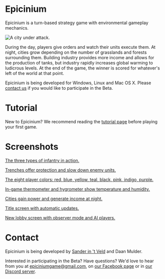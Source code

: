 # Epicinium

Epicinium is a turn-based strategy game with environmental gameplay mechanics.

![A city under attack.](https://i.imgur.com/fXbuIBB.gif "A city under attack.")

During the day, players give orders and watch their units execute them.
At night, cities grow depending on the number of grasslands and forests surrounding them.
Building industry provides more income and allows for the production of tanks,
but industry rapidly increases global warming to ludicrous levels.
At the end of the game, the winner is scored for whatever's left of the world at that point.

Epicinium is being developed for Windows, Linux and Mac OS X.
Please [contact us](mailto:epiciniumgame@gmail.com) if you would like to participate in the Beta.

# Tutorial

New to Epicinium?
We recommend reading the [tutorial page](Tutorial.md)
before playing your first game.

# Screenshots

[The three types of infantry in action.](https://i.imgur.com/Ksnyybe.gif "The three types of infantry in action.")

[Trenches offer protection and slow down enemy units.](https://i.imgur.com/NJ8XnRm.gif "Trenches offer protection and slow down enemy units.")

[The eight player colors: red, blue, yellow, teal, black, pink, indigo, purple.](https://i.imgur.com/uIy8fA0.png "The eight player colors: red, blue, yellow, teal, black, pink, indigo, purple.")

[In-game thermometer and hygrometer show temperature and humidity.](https://i.imgur.com/dfVCk0q.gif "In-game thermometer and hygrometer show temperature and humidity.")

[Cities gain power and generate income at night.](https://i.imgur.com/I6T3yXM.gif "Cities gain power and generate income at night.")

[Title screen with automatic updates.](https://i.imgur.com/pCW6LLS.gif "Title screen with automatic updates.")

[New lobby screen with observer mode and AI players.](https://i.imgur.com/uJZQcmY.gif "New lobby screen with observer mode and AI players.")

# Contact

Epicinium is being developed by [Sander in 't Veld](https://twitter.com/sanderintveld) and Daan Mulder.

Interested in participating in the Beta? Have questions?
We'd love to hear from you at epiciniumgame@gmail.com, on [our Facebook page](https://www.facebook.com/Epicinium-287091698447694/) or in [our Discord server](https://discord.gg/XktTKrH).
